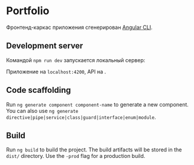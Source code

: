 # Portfolio

Фронтенд-каркас приложения сгенерирован [Angular CLI](https://github.com/angular/angular-cli).

## Development server

Командой `npm run dev` запускается локальный сервер:

Приложение на `localhost:4200`, API на .

## Code scaffolding

Run `ng generate component component-name` to generate a new component. You can also use `ng generate directive|pipe|service|class|guard|interface|enum|module`.

## Build

Run `ng build` to build the project. The build artifacts will be stored in the `dist/` directory. Use the `-prod` flag for a production build.
